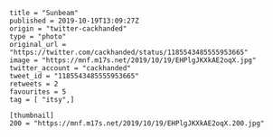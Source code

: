 ```
title = "Sunbeam"
published = 2019-10-19T13:09:27Z
origin = "twitter-cackhanded"
type = "photo"
original_url = "https://twitter.com/cackhanded/status/1185543485555953665"
image = "https://mnf.m17s.net/2019/10/19/EHPlgJKXkAE2oqX.jpg"
twitter_account = "cackhanded"
tweet_id = "1185543485555953665"
retweets = 2
favourites = 5
tag = [ "itsy",]

[thumbnail]
200 = "https://mnf.m17s.net/2019/10/19/EHPlgJKXkAE2oqX.200.jpg"
```

<p class='image'><img src='https://mnf.m17s.net/2019/10/19/EHPlgJKXkAE2oqX.jpg' alt=''></p>

